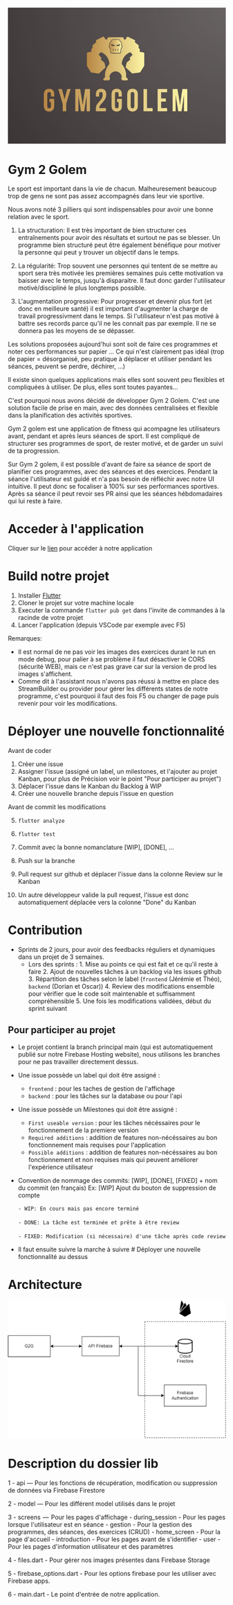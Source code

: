 ![](ressources/large.jpg)
# Gym 2 Golem

Le sport est important dans la vie de chacun. Malheuresement beaucoup trop de gens ne sont  pas assez accompagnés dans leur vie sportive. 

Nous avons noté 3 pilliers qui sont indispensables pour avoir une bonne relation avec le sport. 

1. La structuration: Il est très important de bien structurer ces entraînements pour avoir des résultats et surtout ne pas se blesser. 
Un programme bien structuré peut être également bénéfique pour motiver la personne qui peut y trouver un objectif dans le temps.

2. La régularité: Trop souvent une personnes qui tentent de se mettre au sport sera très motivée les premières semaines puis cette motivation va baisser avec le temps, jusqu'à disparaitre. Il faut donc garder l'utilisateur motivé/discipliné le plus longtemps possible.

3. L'augmentation progressive: Pour progresser et devenir plus fort (et donc en meilleure santé) il est important d'augmenter la charge de travail progressivment dans le temps. Si l'utilisateur n'est pas motivé à battre ses records parce qu'il ne les connait pas par exemple. Il ne se donnera pas les moyens de se dépasser.

Les solutions proposées aujourd'hui sont soit de faire ces programmes et noter ces performances sur papier ... 
Ce qui n'est clairement pas idéal (trop de papier = désorganisé, peu pratique à déplacer et utiliser pendant les séances, peuvent se perdre, déchirer, ...)

Il existe sinon quelques applications mais elles sont souvent peu flexibles et compliquées à utiliser. De plus, elles sont toutes payantes...

C'est pourquoi nous avons décidé de développer Gym 2 Golem. 
C'est une solution facile de prise en main, avec des données centralisées et flexible dans la planification des activités sportives. 

Gym 2 golem est une application de fitness qui acompagne les utilisateurs avant, pendant et après leurs séances de sport. 
Il est compliqué de structurer ses programmes de sport, de rester motivé, et de garder un suivi de ta progression. 

Sur Gym 2 golem, il est possible d'avant de faire sa séance de sport de planifier ces programmes, avec des séances et des exercices. 
Pendant la séance l'utilisateur est guidé et n'a pas besoin de réfléchir avec notre UI intuitive. Il peut donc se focaliser à 100% sur ses performances sportives.
Après sa séance il peut revoir ses PR ainsi que les séances hébdomadaires qui lui reste à faire.

# Acceder à l'application 
Cliquer sur le [lien](https://gilliozdorian.wixsite.com/gym2golem) pour accéder à notre application

# Build notre projet 
1. Installer [Flutter](https://docs.flutter.dev/get-started/install) 
2. Cloner le projet sur votre machine locale
3. Executer la commande ```flutter pub get``` dans l'invite de commandes à la racinde de votre projet
4. Lancer l'application (depuis VSCode par exemple avec F5)
   
Remarques:
- Il est normal de ne pas voir les images des exercices durant le run en mode debug, pour palier à se problème il faut désactiver le CORS (sécurité WEB), mais ce n'est pas grave car sur la version de prod les images s'affichent.
- Comme dit à l'assistant nous n'avons pas réussi à mettre en place des StreamBuilder ou provider pour gérer les différents states de notre programme, c'est pourquoi il faut des fois F5 ou changer de page puis revenir pour voir les modifications.

# Déployer une nouvelle fonctionnalité 
Avant de coder
1. Créer une issue
2. Assigner l'issue (assigné un label, un milestones, et l'ajouter au projet Kanban, pour plus de Précision voir le point "Pour participer au projet") 
3. Déplacer l'issue dans le Kanban du Backlog à WIP
4. Créer une nouvelle branche depuis l'issue en question

Avant de commit les modifications

5. ```flutter analyze```
 
6. ```flutter test```

7. Commit avec la bonne nomanclature [WIP], [DONE], ...
8. Push sur la branche
9. Pull request sur github et déplacer l'issue dans la colonne Review sur le Kanban 
10. Un autre développeur valide la pull request, l'issue est donc automatiquement déplacée vers la colonne "Done" du Kanban

# Contribution
- Sprints de 2 jours, pour avoir des feedbacks réguliers et dynamiques dans un projet de 3 semaines.
   - Lors des sprints : 
         1. Mise au points ce qui est fait et ce qu'il reste à faire
         2. Ajout de nouvelles tâches à un backlog via les issues github
         3. Répartition des tâches selon le label (```frontend``` (Jérémie et Théo), ```backend``` (Dorian et Oscar))
         4. Review des modifications ensemble pour vérifier que le code soit maintenable et suffisamment compréhensible
         5. Une fois les modifications validées, début du sprint suivant

## Pour participer au projet 
- Le projet contient la branch principal main (qui est automatiquement publié sur notre Firebase Hosting website), nous utilisons les branches pour ne pas travailler directement dessus. 

- Une issue possède un label qui doit être assigné : 
   - ```frontend``` : pour les taches de gestion de l'affichage
   - ```backend``` : pour les tâches sur la database ou pour l'api 

- Une issue possède un Milestones qui doit être assigné : 
   - ```First useable version``` : pour les tâches nécéssaires pour le fonctionnement de la premiere version 
   - ```Required additions``` : addition de features non-nécéssaires au bon fonctionnement mais requises pour l'application
   - ```Possible additions``` : addition de features non-nécéssaires au bon fonctionnement et non requises mais qui peuvent améliorer l'expérience utilisateur

- Convention de nommage des commits: [WIP], [DONE], [FIXED] + nom du commit (en français) 
      Ex: [WIP] Ajout du bouton de suppression de compte

      - WIP: En cours mais pas encore terminé

      - DONE: La tâche est terminée et prête à être review

      - FIXED: Modification (si nécessaire) d'une tâche après code review
      

- Il faut ensuite suivre la marche à suivre # Déployer une nouvelle fonctionnalité au dessus

# Architecture 

![](ressources/schema_pdg.png)

# Description du dossier lib 

1 - api — Pour les fonctions de récupération, modification ou suppression de données via Firebase Firestore

2 - model — Pour les différent model utilisés dans le projet

3 - screens  —  Pour les pages d'affichage 
      - during_session - Pour les pages lorsque l'utilisateur est en séance 
      - gestion - Pour la gestion des programmes, des séances, des exercices (CRUD)
      - home_screen - Pour la page d'accueil 
      - introduction - Pour les pages avant de s'identifier
      - user - Pour les pages d'information utilisateur et des paramètres
      
4 - files.dart - Pour gérer nos images présentes dans Firebase Storage

5 - firebase_options.dart - Pour les options firebase pour les utiliser avec Firebase apps.

6 - main.dart - Le point d'entrée de notre application.
